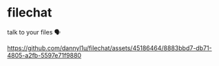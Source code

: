 # filechat

talk to your files 🗣️

https://github.com/dannyl1u/filechat/assets/45186464/8883bbd7-db71-4805-a2fb-5597e71f9880
